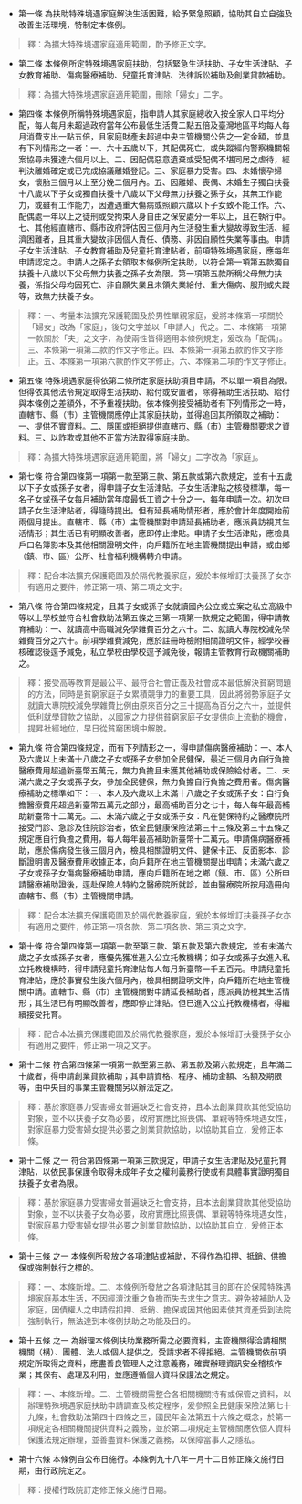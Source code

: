 * 第一條 為扶助特殊境遇家庭解決生活困難，給予緊急照顧，協助其自立自強及改善生活環境，特制定本條例。

> 釋：為擴大特殊境遇家庭適用範圍，酌予修正文字。

* 第二條 本條例所定特殊境遇家庭扶助，包括緊急生活扶助、子女生活津貼、子女教育補助、傷病醫療補助、兒童托育津貼、法律訴訟補助及創業貸款補助。

> 釋：為擴大特殊境遇家庭適用範圍，刪除「婦女」二字。

* 第四條 本條例所稱特殊境遇家庭，指申請人其家庭總收入按全家人口平均分配，每人每月未超過政府當年公布最低生活費二點五倍及臺灣地區平均每人每月消費支出一點五倍，且家庭財產未超過中央主管機關公告之一定金額，並具有下列情形之一者：一、六十五歲以下，其配偶死亡，或失蹤經向警察機關報案協尋未獲達六個月以上。二、因配偶惡意遺棄或受配偶不堪同居之虐待，經判決離婚確定或已完成協議離婚登記。三、家庭暴力受害。四、未婚懷孕婦女，懷胎三個月以上至分娩二個月內。五、因離婚、喪偶、未婚生子獨自扶養十八歲以下子女或獨自扶養十八歲以下父母無力扶養之孫子女，其無工作能力，或雖有工作能力，因遭遇重大傷病或照顧六歲以下子女致不能工作。六、配偶處一年以上之徒刑或受拘束人身自由之保安處分一年以上，且在執行中。七、其他經直轄市、縣市政府評估因三個月內生活發生重大變故導致生活、經濟困難者，且其重大變故非因個人責任、債務、非因自願性失業等事由。申請子女生活津貼、子女教育補助及兒童托育津貼者，前項特殊境遇家庭，應每年申請認定之。申請人之孫子女領取本條例所定扶助，以符合第一項第五款獨自扶養十八歲以下父母無力扶養之孫子女為限。第一項第五款所稱父母無力扶養，係指父母均因死亡、非自願失業且未領失業給付、重大傷病、服刑或失蹤等，致無力扶養子女。

> 釋：一、考量本法擴充保護範圍及於男性單親家庭，爰將本條第一項關於「婦女」改為「家庭」，後句文字並以「申請人」代之。二、本條第一項第一款關於「夫」之文字，為使兩性皆得適用本條例規定，爰改為「配偶」。三、本條第一項第二款酌作文字修正。四、本條第一項第五款酌作文字修正。五、本條第一項第六款酌作文字修正。六、本條第二項酌作文字修正。

* 第五條 特殊境遇家庭得依第二條所定家庭扶助項目申請，不以單一項目為限。但得依其他法令規定取得生活扶助、給付或安置者，除得補助生活扶助、給付與本條例之差額外，不予重複扶助。依本條例接受補助者有下列情形之一時，直轄市、縣（市）主管機關應停止其家庭扶助，並得追回其所領取之補助：一、提供不實資料。二、隱匿或拒絕提供直轄市、縣（市）主管機關要求之資料。三、以詐欺或其他不正當方法取得家庭扶助。

> 釋：為擴大特殊境遇家庭適用範圍，將「婦女」二字改為「家庭」。

* 第七條 符合第四條第一項第一款至第三款、第五款或第六款規定，並有十五歲以下子女或孫子女者，得申請子女生活津貼。子女生活津貼之核發標準，每一名子女或孫子女每月補助當年度最低工資之十分之一，每年申請一次。初次申請子女生活津貼者，得隨時提出。但有延長補助情形者，應於會計年度開始前兩個月提出。直轄市、縣（市）主管機關對申請延長補助者，應派員訪視其生活情形；其生活已有明顯改善者，應即停止津貼。申請子女生活津貼，應檢具戶口名簿影本及其他相關證明文件，向戶籍所在地主管機關提出申請，或由鄉（鎮、市、區）公所、社會福利機構轉介申請。

> 釋：配合本法擴充保護範圍及於隔代教養家庭，爰於本條增訂扶養孫子女亦有適用之要件，修正第一項、第二項之文字。

* 第八條 符合第四條規定，且其子女或孫子女就讀國內公立或立案之私立高級中等以上學校並符合社會救助法第五條之三第一項第一款規定之範圍，得申請教育補助：一、就讀高中高職減免學雜費百分之六十。二、就讀大專院校減免學雜費百分之六十。前項學雜費減免，應於註冊時檢附相關證明文件，經學校審核確認後逕予減免，私立學校由學校逕予減免後，報請主管教育行政機關補助之。

> 釋：接受高等教育是最公平、最符合社會正義及社會成本最低解決貧窮問題的方法，同時是貧窮家庭子女累積競爭力的重要工具，因此將弱勢家庭子女就讀大專院校減免學雜費比例由原來百分之三十提高為百分之六十，並提供低利就學貸款之協助，以國家之力提供貧窮家庭子女提供向上流動的機會，提昇社經地位，早日從貧窮困境中解脫。

* 第九條 符合第四條規定，而有下列情形之一，得申請傷病醫療補助：一、本人及六歲以上未滿十八歲之子女或孫子女參加全民健保，最近三個月內自行負擔醫療費用超過新臺幣五萬元，無力負擔且未獲其他補助或保險給付者。二、未滿六歲之子女或孫子女，參加全民健保，無力負擔自行負擔之費用者。傷病醫療補助之標準如下：一、本人及六歲以上未滿十八歲之子女或孫子女：自行負擔醫療費用超過新臺幣五萬元之部分，最高補助百分之七十，每人每年最高補助新臺幣十二萬元。二、未滿六歲之子女或孫子女：凡在健保特約之醫療院所接受門診、急診及住院診治者，依全民健康保險法第三十三條及第三十五條之規定應自行負擔之費用，每人每年最高補助新臺幣十二萬元。申請傷病醫療補助，應於傷病發生後三個月內，檢具相關證明文件、健保卡正、反面影本、診斷證明書及醫療費用收據正本，向戶籍所在地主管機關提出申請；未滿六歲之子女或孫子女傷病醫療補助申請，應向戶籍所在地之鄉（鎮、市、區）公所申請醫療補助證後，逕赴保險人特約之醫療院所就診，並由醫療院所按月造冊向直轄市、縣（市）主管機關申請。

> 釋：配合本法擴充保護範圍及於隔代教養家庭，爰於本條增訂扶養孫子女亦有適用之要件，修正第一項各款、第二項各款、第三項之文字。

* 第十條 符合第四條第一項第一款至第三款、第五款及第六款規定，並有未滿六歲之子女或孫子女者，應優先獲准進入公立托教機構；如子女或孫子女進入私立托教機構時，得申請兒童托育津貼每人每月新臺幣一千五百元。申請兒童托育津貼，應於事實發生後六個月內，檢具相關證明文件，向戶籍所在地主管機關申請。直轄市、縣（市）主管機關對申請延長補助者，應派員訪視其生活情形；其生活已有明顯改善者，應即停止津貼。但已進入公立托教機構者，得繼續接受托育。

> 釋：配合本法擴充保護範圍及於隔代教養家庭，爰於本條增訂扶養孫子女亦有適用之要件，修正第一項之文字。

* 第十二條 符合第四條第一項第一款至第三款、第五款及第六款規定，且年滿二十歲者，得申請創業貸款補助；其申請資格、程序、補助金額、名額及期限等，由中央目的事業主管機關另以辦法定之。

> 釋：基於家庭暴力受害婦女普遍缺乏社會支持，且本法創業貸款其他受協助對象，並不以扶養子女為必要，政府實應比照喪偶、單親等特殊境遇女性，對家庭暴力受害婦女提供必要之創業貸款協助，以協助其自立，爰修正本條。

* 第十二條 之一 符合第四條第一項第三款規定，申請子女生活津貼及兒童托育津貼，以依民事保護令取得未成年子女之權利義務行使或有具體事實證明獨自扶養子女者為限。

> 釋：基於家庭暴力受害婦女普遍缺乏社會支持，且本法創業貸款其他受協助對象，並不以扶養子女為必要，政府實應比照喪偶、單親等特殊境遇女性，對家庭暴力受害婦女提供必要之創業貸款協助，以協助其自立，爰修正本條。

* 第十三條 之一 本條例所發放之各項津貼或補助，不得作為扣押、抵銷、供擔保或強制執行之標的。

> 釋：一、本條新增。二、本條例所發放之各項津貼其目的即在於保障特殊遇境家庭基本生活，不因經濟沈重之負擔而失去求生之意志。避免被補助人及家庭，因債權人之申請假扣押、抵銷、擔保或因其他因素使其資產受到法院強制執行，無法達到本條例扶助之功能及目的。

* 第十五條 之一 為辦理本條例扶助業務所需之必要資料，主管機關得洽請相關機關（構）、團體、法人或個人提供之，受請求者不得拒絕。主管機關依前項規定所取得之資料，應盡善良管理人之注意義務，確實辦理資訊安全稽核作業；其保有、處理及利用，並應遵循個人資料保護法之規定。

> 釋：一、本條新增。二、主管機關需整合各相關機關持有或保管之資料，以辦理特殊境遇家庭扶助申請調查及核定程序，爰參照全民健康保險法第七十九條，社會救助法第四十四條之三，國民年金法第五十六條之概念，於第一項規定各相關機關提供資料之義務，並於第二項規定主管機關應依個人資料保護法規定辦理，並善盡資料保護之義務，以保障當事人之隱私。

* 第十六條 本條例自公布日施行。本條例九十八年一月十二日修正條文施行日期，由行政院定之。

> 釋：授權行政院訂定修正條文施行日期。

